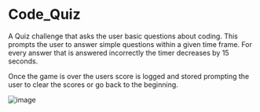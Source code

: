 # Code_Quiz

A Quiz challenge that asks the user basic questions about coding. This prompts the user to answer simple questions within a given time frame. For every answer that is answered incorrectly the timer decreases by 15 seconds.

Once the game is over the users score is logged and stored prompting the user to clear the scores or go back to the beginning.

![image](https://user-images.githubusercontent.com/83910221/124109532-d26ad400-da99-11eb-82dd-56ebf72f9702.png)
